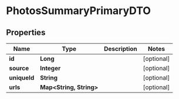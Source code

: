 

# PhotosSummaryPrimaryDTO

## Properties

Name | Type | Description | Notes
------------ | ------------- | ------------- | -------------
**id** | **Long** |  |  [optional]
**source** | **Integer** |  |  [optional]
**uniqueId** | **String** |  |  [optional]
**urls** | **Map&lt;String, String&gt;** |  |  [optional]



